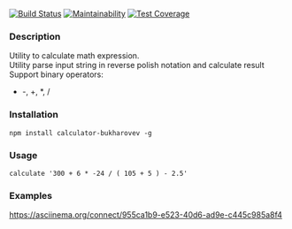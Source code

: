 [![Build Status](https://travis-ci.org/bukharovev/calculator.svg?branch=master)](https://travis-ci.org/bukharovev/calculator)
[![Maintainability](https://api.codeclimate.com/v1/badges/b6fecb321d77b3c5bea2/maintainability)](https://codeclimate.com/github/bukharovev/calculator/maintainability)
[![Test Coverage](https://api.codeclimate.com/v1/badges/b6fecb321d77b3c5bea2/test_coverage)](https://codeclimate.com/github/bukharovev/calculator/test_coverage)

### Description
Utility to calculate math expression.   
Utility parse input string in reverse polish notation and calculate result   
Support binary operators:

* -, +, *, /
 
### Installation

```
npm install calculator-bukharovev -g
```

### Usage

```
calculate '300 + 6 * -24 / ( 105 + 5 ) - 2.5'
```

### Examples
https://asciinema.org/connect/955ca1b9-e523-40d6-ad9e-c445c985a8f4

